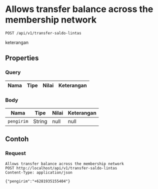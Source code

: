 # Allows transfer balance across the membership network
```http
POST /api/v1/transfer-saldo-lintas
```
keterangan
## Properties
### Query
Nama | Tipe | Nilai | Keterangan
--- | --- | --- | ---
### Body
Nama | Tipe | Nilai | Keterangan
--- | --- | --- | ---
<code>pengirim</code> | String | null | null
## Contoh
### Request
```http
Allows transfer balance across the membership network
POST http://localhost/api/v1/transfer-saldo-lintas
Content-Type: application/json

{"pengirim":"+6281935155404"}
```
